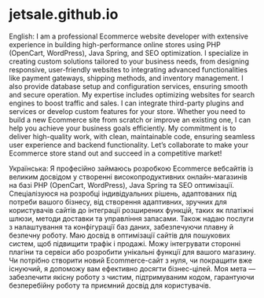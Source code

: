 # jetsale.github.io

English:
I am a professional Ecommerce website developer with extensive experience in building high-performance online stores using PHP (OpenCart, WordPress), Java Spring, and SEO optimization. I specialize in creating custom solutions tailored to your business needs, from designing responsive, user-friendly websites to integrating advanced functionalities like payment gateways, shipping methods, and inventory management. I also provide database setup and configuration services, ensuring smooth and secure operation. My expertise includes optimizing websites for search engines to boost traffic and sales. I can integrate third-party plugins and services or develop custom features for your store. Whether you need to build a new Ecommerce site from scratch or improve an existing one, I can help you achieve your business goals efficiently. My commitment is to deliver high-quality work, with clean, maintainable code, ensuring seamless user experience and backend functionality. Let’s collaborate to make your Ecommerce store stand out and succeed in a competitive market!

Українська:
Я професійно займаюсь розробкою Ecommerce вебсайтів із великим досвідом у створенні високопродуктивних онлайн-магазинів на базі PHP (OpenCart, WordPress), Java Spring та SEO оптимізації. Спеціалізуюся на розробці індивідуальних рішень, адаптованих під потреби вашого бізнесу, від створення адаптивних, зручних для користувачів сайтів до інтеграції розширених функцій, таких як платіжні шлюзи, методи доставки та управління запасами. Також надаю послуги з налаштування та конфігурації баз даних, забезпечуючи плавну й безпечну роботу. Маю досвід в оптимізації сайтів для пошукових систем, щоб підвищити трафік і продажі. Можу інтегрувати сторонні плагіни та сервіси або розробити унікальні функції для вашого магазину. Чи потрібно створити новий Ecommerce-сайт з нуля, чи покращити вже існуючий, я допоможу вам ефективно досягти бізнес-цілей. Моя мета — забезпечити якісну роботу з чистим, підтримуваним кодом, гарантуючи безперебійну роботу та приємний досвід для користувачів.
